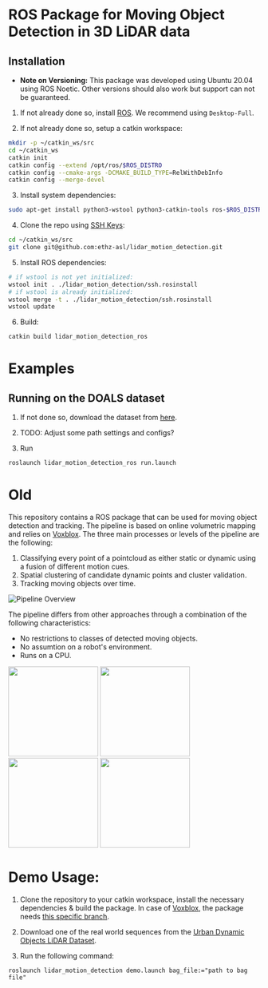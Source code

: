 # ROS Package for Moving Object Detection in 3D LiDAR data




## Installation

* **Note on Versioning:** This package was developed using Ubuntu 20.04 using ROS Noetic. Other versions should also work but support can not be guaranteed.

1. If not already done so, install [ROS](http://wiki.ros.org/action/fullsearch/melodic/Installation/Ubuntu?action=fullsearch&context=180&value=linkto%3A%22melodic%2FInstallation%2FUbuntu%22). We recommend using `Desktop-Full`.

2. If not already done so, setup a catkin workspace:
  ```bash
  mkdir -p ~/catkin_ws/src
  cd ~/catkin_ws
  catkin init
  catkin config --extend /opt/ros/$ROS_DISTRO
  catkin config --cmake-args -DCMAKE_BUILD_TYPE=RelWithDebInfo
  catkin config --merge-devel
  ```

3. Install system dependencies:
  ```bash
  sudo apt-get install python3-wstool python3-catkin-tools ros-$ROS_DISTRO-cmake-modules protobuf-compiler autoconf libjsoncpp-dev libspdlog-dev
  ```

4. Clone the repo using [SSH Keys](https://docs.github.com/en/authentication/connecting-to-github-with-ssh):
  ```bash
  cd ~/catkin_ws/src
  git clone git@github.com:ethz-asl/lidar_motion_detection.git
  ```

5. Install ROS dependencies:
  ```bash
  # if wstool is not yet initialized:
  wstool init . ./lidar_motion_detection/ssh.rosinstall 
  # if wstool is already initialized:
  wstool merge -t . ./lidar_motion_detection/ssh.rosinstall
  wstool update
  ```

6. Build:
  ```bash
  catkin build lidar_motion_detection_ros
  ```


# Examples
## Running on the DOALS dataset

1. If not done so, download the dataset from [here](https://projects.asl.ethz.ch/datasets/doku.php?id=doals).

2. TODO: Adjust some path settings and configs?

3. Run
```bash
roslaunch lidar_motion_detection_ros run.launch 
```


# Old

This repository contains a ROS package that can be used for moving object detection and tracking.
The pipeline is based on online volumetric mapping and relies on [Voxblox](https://github.com/ethz-asl/voxblox).
The three main processes or levels of the pipeline are the following:
1. Classifying every point of a pointcloud as either static or dynamic using a fusion of different motion cues.
2. Spatial clustering of candidate dynamic points and cluster validation.
3. Tracking moving objects over time.

![Pipeline Overview](images/overview_2.png)

The pipeline differs from other approaches through a combination of the following characteristics:
- No restrictions to classes of detected moving objects.
- No assumtion on a robot's environment.
- Runs on a CPU.

<img src="/images/staircase_3_16_9.png" width="180"/> <img src="/images/ball_1_16_9.png" width="180"/> <img src="/images/trolley_3_16_9.png" width="180"/> <img src="/images/stairs_d_16_9.png" width="180"/> 



# Demo Usage:

1. Clone the repository to your catkin workspace, install the necessary dependencies & build the package. In case of [Voxblox](https://github.com/ethz-asl/voxblox), the package needs [this specific branch](https://github.com/samuel-gull/voxblox/tree/feature/lidar_motion_detection).


2. Download one of the real world sequences from the [Urban Dynamic Objects LiDAR Dataset](https://projects.asl.ethz.ch/datasets/doku.php?id=doals).

3. Run the following command:
```
roslaunch lidar_motion_detection demo.launch bag_file:="path to bag file"
``` 
